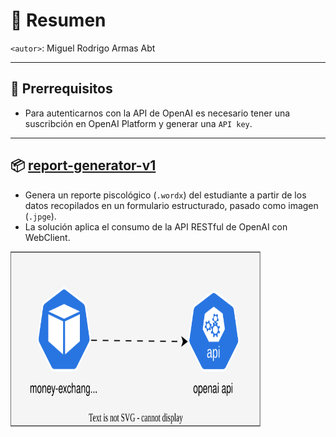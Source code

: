 # 📌 Resumen
`<autor>`: Miguel Rodrigo Armas Abt

---

## 🧩 Prerrequisitos
- Para autenticarnos con la API de OpenAI es necesario tener una suscribción en OpenAI Platform y generar una `API key`.

---

## 📦 [report-generator-v1](report-generator-v1/README.md)
- Genera un reporte piscológico (`.wordx`) del estudiante a partir de los datos recopilados en un formulario estructurado, pasado como imagen (`.jpge`).
- La solución aplica el consumo de la API RESTful de OpenAI con WebClient.

<img src="./diagrams.svg" width="400" height="280">